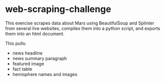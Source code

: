 # web-scraping-challenge

This exercise scrapes data about Mars using BeautifulSoup and Splinter from several live websites, compiles them into a python script, and exports them into an html document.

This pulls: 

- news headline
- news summary paragraph
- featured image
- fact table
- hemisphere names and images